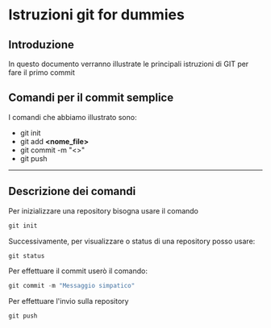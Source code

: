# Istruzioni git for dummies
## Introduzione
In questo documento verranno illustrate le principali istruzioni di GIT per fare il primo commit

## Comandi per il commit semplice
I comandi che abbiamo illustrato sono:

- git init
- git add **<nome_file>**
- git commit -m "<>"
- git push 

***
## Descrizione dei comandi

Per inizializzare una repository bisogna usare il comando

```powershell
git init
```

Successivamente, per visualizzare o status di una repository posso usare:

```powershell
git status
```

Per effettuare il commit userò il comando:

```powershell
git commit -m "Messaggio simpatico"
```

Per effettuare l'invio sulla repository

```powershell
git push
```